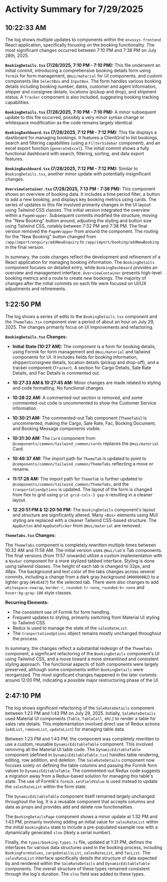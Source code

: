 # Activity Summary for 7/29/2025

## 10:22:33 AM
The log shows multiple updates to components within the `envosys-frontend` React application, specifically focusing on the booking functionality.  The most significant changes occurred between 7:10 PM and 7:38 PM on July 28th, 2025.

**`BookingDetails.tsx` (7/28/2025, 7:10 PM - 7:10 PM):** This file underwent an initial commit, introducing a comprehensive booking details form using `formik` for form management,  `@mui/material` for UI components, and custom components like `SelectBox` and `InputBox`.  The form handles various booking details including booking number, dates, customer and agent information, shipper and consignee details, locations (pickup and drop), and shipment status.  A `Tracker` component is also included, suggesting booking tracking capabilities.

**`BookingDetails.tsx` (7/28/2025, 7:10 PM - 7:10 PM):** A minor subsequent update to this file occurred, possibly a very minor syntax change or whitespace modification as the code remains largely identical.


**`BookingDashboard.tsx` (7/28/2025, 7:12 PM - 7:12 PM):** This file displays a dashboard for managing bookings. It features a ClientGrid to list bookings,  search and filtering capabilities (using a `FilterSidebar` component), and an excel export function (`generateExcel`). The initial commit shows a fully functional dashboard with search, filtering, sorting, and data export features.

**`BookingDashboard.tsx` (7/28/2025, 7:12 PM - 7:12 PM):**  Similar to `BookingDetails.tsx`, another minor update with potentially insignificant changes.

**`OverviewContainer.tsx` (7/28/2025, 7:13 PM - 7:38 PM):** This component shows an overview of booking data. It includes a time period filter, a button to add a new booking, and displays key booking metrics using cards.  The series of updates to this file involved primarily changes in the UI layout using Tailwind CSS classes. The initial version integrated the overview within a `PageWrapper`.  Subsequent commits modified the structure,  moving the "New Booking" button around, adjusting the styling and button size using Tailwind CSS, notably between 7:32 PM and 7:38 PM.  The final version removed the `PageWrapper` from around the component.  The routing for the "New Booking" button changed from `/app/import/enquiry/addNewEnquiry` to `/app/import/booking/addNewBooking`  in the final version.

In summary, the code changes reflect the development and refinement of a React application for managing booking information. The `BookingDetails` component focuses on detailed entry, while `BookingDashboard` provides an overview and management interface. `OverviewContainer` presents high-level booking metrics and a route to create new bookings.  The majority of changes after the initial commits on each file were focused on UI/UX adjustments and refinements.


## 1:22:50 PM
The log shows a series of edits to the `BookingDetails.tsx` component and the `ThemeTabs.tsx` component over a period of about an hour on July 29, 2025.  The changes primarily focus on UI improvements and refactoring.

**`BookingDetails.tsx` Changes:**

* **Initial State (10:27 AM):** The component is a form for booking details, using Formik for form management and `@mui/material` and tailwind components for UI. It includes fields for booking information, shipper/consignee details, location details (pickup and drop-off), and  a tracker component (`Tracker`).  A section for Cargo Details, Sale Rate Details, and Fac Details is commented out.

* **10:27:33 AM & 10:27:45 AM:** Minor changes are made related to styling and code formatting. No functional changes.

* **10:28:22 AM:**  A commented-out section is removed, and some commented-out code is uncommented to show the Customer Service information.

* **10:30:21 AM:** The commented-out Tab component (`ThemeTabs`) is uncommented, making the Cargo, Sale Rate, Fac, Booking Document, and Booking Message components visible.

* **10:31:30 AM:** The `Card` component from `@components/common/tailwind_common/cards` replaces the `@mui/material` Card.

* **10:46:37 AM:** The import path for `ThemeTab` is updated to point to `@components/common/tailwind_common/ThemeTabs` reflecting a move or rename.

* **11:17:28 AM:** The import path for `ThemeTab` is further updated to `@components/common/tailwind_common/ThemeTabs`, and the `tranportationOptions` is updated. The layout of the form is changed from flex to grid using `grid grid-cols-3 gap-6` resulting in a cleaner layout.

* **12:20:51 PM & 12:20:56 PM:**  The `BookingDetails` component's layout and structure are significantly altered.  Many `<Box>` elements using MUI styling are replaced with a cleaner Tailwind CSS-based structure.  The `AppButton` and `AppDatePicker` from `@mui/material` are removed.


**`ThemeTabs.tsx` Changes:**

The `ThemeTabs` component is completely rewritten multiple times between 10:32 AM and 11:58 AM. The initial version uses `@mui/lab`'s Tab components.  The final versions (from 11:57 onwards) utilize a custom implementation with a `Navbar` component for a more stylized tabbed interface.  Styling is done using tailwind classes. The height of each tab is changed to 32px, and 48px. The background and text color of the tabs changes across several commits, including  a change from a dark gray background (`#000000B2`) to a lighter gray (`#E4E4E7`) for the selected tab. There were also changes to add `whitespace-nowrap`, `border-r`, `rounded-tr-none`, `rounded-br-none` and  `hover:bg-gray-100` style classes.

**Recurring Elements:**

* The consistent use of Formik for form handling.
* Frequent updates to styling, primarily switching from Material UI styling to Tailwind CSS.
*  Redux is used to manage the state of the `salesRateList`.
* The `tranportationOptions` object remains mostly unchanged throughout the process.



In summary, the changes reflect a substantial redesign of the `ThemeTabs` component,  a significant refactoring of the `BookingDetails` component's UI using Tailwind CSS, and a move toward a more streamlined and consistent styling approach. The functional aspects of both components were largely preserved, although some components within `BookingDetails` were reorganized.  The most significant changes happened in  the later commits around 12:00 PM, indicating a possible major restructuring phase of the UI.


## 2:47:10 PM
The log shows significant refactoring of the `SaleRateDetails` component between 1:23 PM and 1:43 PM on July 29, 2025.  Initially, `SaleRateDetails` used Material UI components (`Table`, `TableCell`, etc.) to render a table for sales rate details.  This implementation involved direct use of Redux actions (`addList`, `removeList`, `updateList`) for managing table data.

Between 1:23 PM and 1:43 PM,  the component was completely rewritten to use a custom, reusable `DynamicEditableTable` component. This involved removing all the Material UI table code. The `DynamicEditableTable` component (defined in `DynamicEditableTable.tsx`) handles table rendering, editing, row addition, and deletion. The `SaleRateDetails` component now focuses solely on defining the table columns and passing the Formik form values to `DynamicEditableTable`.  The commented-out Redux code suggests a migration away from a Redux-based solution for managing this table's state.  The use of Formik's `formik.setFieldValue` is used instead to update the `salesRateList` within the form state.


The `DynamicEditableTable` component itself remained largely unchanged throughout the log. It is a reusable component that accepts columns and data as props and provides add and delete row functionalities.

The `BookingDetailsPage` component shows a minor update at 1:32 PM and 1:43 PM, primarily involving adding an initial value for  `salesRateList` within the initial `bookingData` state to include a pre-populated example row with a dynamically generated `slno` (likely a serial number).


Finally, the `types/booking.types.ts` file, updated at 1:31 PM, defines the interfaces for various data structures used in the booking process, including `BookingFormValues`, `cargoDetailsList`, `salesRateList`, and `facList`. The `salesRateList` interface specifically details the structure of data expected by and rendered within the `SaleRateDetails` and `DynamicEditableTable` components.  The overall structure of these types remained consistent through the log's duration. The `slno` field was added to these types.
